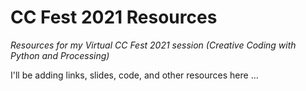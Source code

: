 # CC Fest 2021 Resources

*Resources for my Virtual CC Fest 2021 session (Creative Coding with Python and Processing)*

I'll be adding links, slides, code, and other resources here ...
